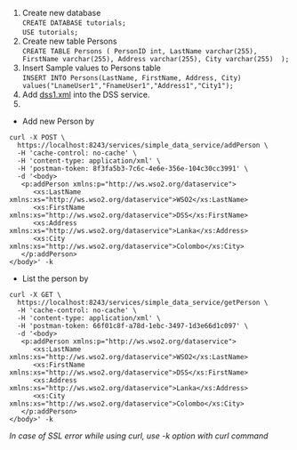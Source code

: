 1. Create new database
<br>`CREATE DATABASE tutorials;`
<br>`USE tutorials;`
2. Create new table Persons
<br>`CREATE TABLE Persons (
    PersonID int,
    LastName varchar(255),
    FirstName varchar(255),
    Address varchar(255),
    City varchar(255) 
);`
3. Insert Sample values to Persons table
<br>`INSERT INTO Persons(LastName, FirstName, Address, City) values("LnameUser1","FnameUser1","Address1","City1");`
4. Add [dss1.xml](dss1.xml) into the DSS service.
5. 
- Add new Person by
```
curl -X POST \
  https://localhost:8243/services/simple_data_service/addPerson \
  -H 'cache-control: no-cache' \
  -H 'content-type: application/xml' \
  -H 'postman-token: 8f3fa5b3-7c6c-4e6e-356e-104c30cc3991' \
  -d '<body>
   <p:addPerson xmlns:p="http://ws.wso2.org/dataservice">
      <xs:LastName xmlns:xs="http://ws.wso2.org/dataservice">WSO2</xs:LastName>
      <xs:FirstName xmlns:xs="http://ws.wso2.org/dataservice">DSS</xs:FirstName>
      <xs:Address xmlns:xs="http://ws.wso2.org/dataservice">Lanka</xs:Address>
      <xs:City xmlns:xs="http://ws.wso2.org/dataservice">Colombo</xs:City>
   </p:addPerson>
</body>' -k
```
- List the person by

```
curl -X GET \
  https://localhost:8243/services/simple_data_service/getPerson \
  -H 'cache-control: no-cache' \
  -H 'content-type: application/xml' \
  -H 'postman-token: 66f01c8f-a78d-1ebc-3497-1d3e66d1c097' \
  -d '<body>
   <p:addPerson xmlns:p="http://ws.wso2.org/dataservice">
      <xs:LastName xmlns:xs="http://ws.wso2.org/dataservice">WSO2</xs:LastName>
      <xs:FirstName xmlns:xs="http://ws.wso2.org/dataservice">DSS</xs:FirstName>
      <xs:Address xmlns:xs="http://ws.wso2.org/dataservice">Lanka</xs:Address>
      <xs:City xmlns:xs="http://ws.wso2.org/dataservice">Colombo</xs:City>
   </p:addPerson>
</body>' -k
```
<i>In case of SSL error while using curl, use -k option with curl command</i>
